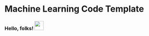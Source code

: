 # Machine Learning Code Template

### Hello, folks! <img src="https://raw.githubusercontent.com/MartinHeinz/MartinHeinz/master/wave.gif" width="30px">

